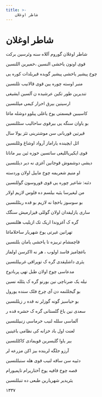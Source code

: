 ```yaml
---
title: >-
    شاطر اوغلان
---
```

# شاطر اوغلان

<div class="b" id="bn1"><div class="m1"><p>شاطر اوغلان گوروم آللاه سنه وئرسین برکت</p></div>
<div class="m2"><p>قوی اونون یاخشی النسین ،خمیرین اللنسین</p></div></div>
<div class="b" id="bn2"><div class="m1"><p>چوخ پیشیر یاخشی پیشیر گویده قیریلدات کوره یی</p></div>
<div class="m2"><p>منبر اوسته چوره یین قوی قالانیب تللنسین</p></div></div>
<div class="b" id="bn3"><div class="m1"><p>تندیرین طور تکین عرشیده ن آلسین ایشیغی</p></div>
<div class="m2"><p>ارسینین بیرق احرار کیمی میللنسین</p></div></div>
<div class="b" id="bn4"><div class="m1"><p>کاسیبین قیسمتی یوخ یاغلی پیلوو دوشله ماغا</p></div>
<div class="m2"><p>بو یاوان سنگه یی بیرقوی ساحالیب سئللنسین</p></div></div>
<div class="b" id="bn5"><div class="m1"><p>قیرتین قوربانی سن موشترینی تئز یولا سال</p></div>
<div class="m2"><p>ائل ایچینده یاراماز آرواد اوشاغ وئللنسین</p></div></div>
<div class="b" id="bn6"><div class="m1"><p>قوی ایکیریاللیغی ساتسین خوزه ئین بیر ماناتا</p></div>
<div class="m2"><p>دیشی دوشموش قوجانین آغزی نه دیر دیللنسین</p></div></div>
<div class="b" id="bn7"><div class="m1"><p>او منیم شعریمه چوخ ماییل اولان وردسته</p></div>
<div class="m2"><p>دئنه: شاعیر چوره یی قوی قوروسون گوللنسین</p></div></div>
<div class="b" id="bn8"><div class="m1"><p>من لیغیرسا یئیه بیلسم ده فلوس لازیم اولار</p></div>
<div class="m2"><p>بو سوسوز باخچا نه لازیم بو قده ربئللنسین</p></div></div>
<div class="b" id="bn9"><div class="m1"><p>ساری یازلیقدان اولان گوللی قیزارمیش سنگک</p></div>
<div class="m2"><p>گره ک آغزوندا اریک تک ازیلیب هللنسین</p></div></div>
<div class="b" id="bn10"><div class="m1"><p>تهرانین غیرتی یوخ شهریار ساخلاماغا</p></div>
<div class="m2"><p>قاچمشام تربیزه تا یاخشی یامان بللنسین</p></div></div>
<div class="b" id="bn11"><div class="m1"><p>باغچامیز فاسد اولوب ، هر نه ااکرسن اولماز</p></div>
<div class="m2"><p>یئری داشلیقدی گره ک توپراقی غربیللنسین</p></div></div>
<div class="b" id="bn12"><div class="m1"><p>مدعاسی چوخ اولان طبل تهی پربادوخ</p></div>
<div class="m2"><p>نیله یک ضرناچی نین بورنو گره ک یئلله نسین</p></div></div>
<div class="b" id="bn13"><div class="m1"><p>بو گیجللنمه دن آی چرخ فلک سنده یورول</p></div>
<div class="m2"><p>بو حیاسیز گونه گوزلر نه قده ر زیللنسین</p></div></div>
<div class="b" id="bn14"><div class="m1"><p>سعدی نین باغ گلستانی گره ک حشره قده ر</p></div>
<div class="m2"><p>آلماسی سلله لنیب خرماسی زنبیللنسین</p></div></div>
<div class="b" id="bn15"><div class="m1"><p>لعنت اول باد خزانه کی نظامی  باغینین</p></div>
<div class="m2"><p>بیر یاوا گلبسرین قویمادی کاکللنسین</p></div></div>
<div class="b" id="bn16"><div class="m1"><p>آرزو جلگه لرینده بیز اکن مزرعه لر</p></div>
<div class="m2"><p>دئییه سن ساقه لنیب قوی هله سنبللنسین</p></div></div>
<div class="b" id="bn17"><div class="m1"><p>قصه چوخ قافیه یوخ آختاریرام تاپمیورام</p></div>
<div class="m2"><p>یئریدیر شهریارین طبعی ده تنبللنسین</p></div></div>
<div class="n" id="bn18"><p>۱۳۳۷</p></div>
